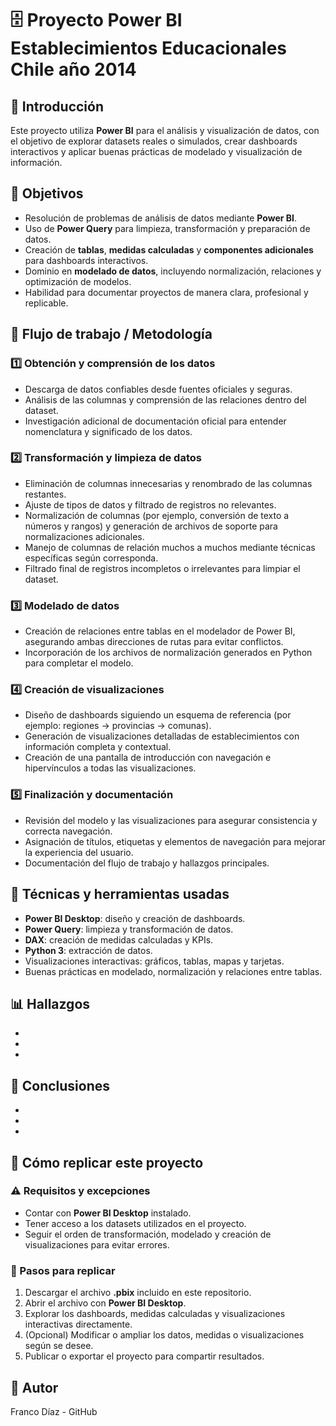 # 🗄️ Proyecto Power BI Establecimientos Educacionales Chile año 2014

## 📖 Introducción

Este proyecto utiliza **Power BI** para el análisis y visualización de datos, con el objetivo de explorar datasets reales o simulados, crear dashboards interactivos y aplicar buenas prácticas de modelado y visualización de información.

## 🎯 Objetivos

- Resolución de problemas de análisis de datos mediante **Power BI**.
- Uso de **Power Query** para limpieza, transformación y preparación de datos.
- Creación de **tablas**, **medidas calculadas** y **componentes adicionales** para dashboards interactivos.
- Dominio en **modelado de datos**, incluyendo normalización, relaciones y optimización de modelos.
- Habilidad para documentar proyectos de manera clara, profesional y replicable.

## 🔄 Flujo de trabajo / Metodología

### 1️⃣ Obtención y comprensión de los datos
- Descarga de datos confiables desde fuentes oficiales y seguras.  
- Análisis de las columnas y comprensión de las relaciones dentro del dataset.  
- Investigación adicional de documentación oficial para entender nomenclatura y significado de los datos.  

### 2️⃣ Transformación y limpieza de datos
- Eliminación de columnas innecesarias y renombrado de las columnas restantes.  
- Ajuste de tipos de datos y filtrado de registros no relevantes.  
- Normalización de columnas (por ejemplo, conversión de texto a números y rangos) y generación de archivos de soporte para normalizaciones adicionales.  
- Manejo de columnas de relación muchos a muchos mediante técnicas específicas según corresponda.  
- Filtrado final de registros incompletos o irrelevantes para limpiar el dataset.  

### 3️⃣ Modelado de datos
- Creación de relaciones entre tablas en el modelador de Power BI, asegurando ambas direcciones de rutas para evitar conflictos.  
- Incorporación de los archivos de normalización generados en Python para completar el modelo.  

### 4️⃣ Creación de visualizaciones
- Diseño de dashboards siguiendo un esquema de referencia (por ejemplo: regiones → provincias → comunas).  
- Generación de visualizaciones detalladas de establecimientos con información completa y contextual.  
- Creación de una pantalla de introducción con navegación e hipervínculos a todas las visualizaciones.  

### 5️⃣ Finalización y documentación
- Revisión del modelo y las visualizaciones para asegurar consistencia y correcta navegación.  
- Asignación de títulos, etiquetas y elementos de navegación para mejorar la experiencia del usuario.  
- Documentación del flujo de trabajo y hallazgos principales.


## 🧰 Técnicas y herramientas usadas

- **Power BI Desktop**: diseño y creación de dashboards.
- **Power Query**: limpieza y transformación de datos.
- **DAX**: creación de medidas calculadas y KPIs.
- **Python 3**: extracción de datos.
- Visualizaciones interactivas: gráficos, tablas, mapas y tarjetas.
- Buenas prácticas en modelado, normalización y relaciones entre tablas.
  

## 📊 Hallazgos

-
-
-

## 📝 Conclusiones

-
-
-

## 🚀 Cómo replicar este proyecto

### ⚠️ Requisitos y excepciones

- Contar con **Power BI Desktop** instalado.
- Tener acceso a los datasets utilizados en el proyecto.
- Seguir el orden de transformación, modelado y creación de visualizaciones para evitar errores.

### 📝 Pasos para replicar

1. Descargar el archivo **.pbix** incluido en este repositorio.  
2. Abrir el archivo con **Power BI Desktop**.  
3. Explorar los dashboards, medidas calculadas y visualizaciones interactivas directamente.  
4. (Opcional) Modificar o ampliar los datos, medidas o visualizaciones según se desee.  
5. Publicar o exportar el proyecto para compartir resultados.

## 📌 Autor

Franco Díaz - GitHub
